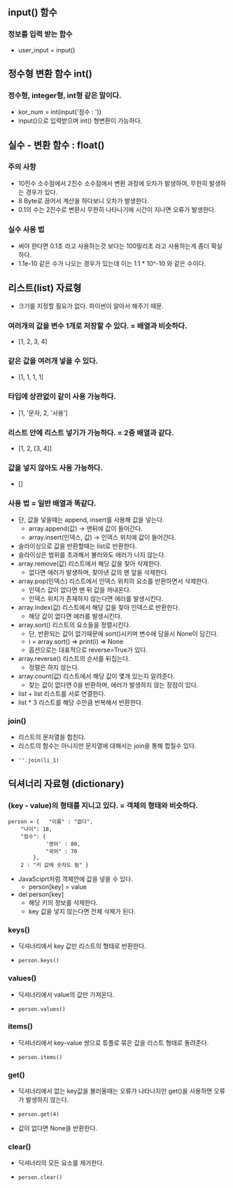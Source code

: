 ## input() 함수
### 정보를 입력 받는 함수
 - user_input = input()
  
## 정수형 변환 함수 int()
### 정수형, integer형, int형 같은 말이다.
 - kor_num = int(input('점수 : '))
 - input()으로 입력받으며 int() 형변환이 가능하다.

## 실수 - 변환 함수 : float()
### 주의 사항
 - 10진수 소수점에서 2진수 소수점에서 변환 과정에 오차가 발생하여, 무한히 발생하는 경우가 있다.
 - 8 Byte로 끊어서 계산을 하다보니 오차가 발생한다.
 - 0.1의 수는 2진수로 변환시 무한히 나타나기에 시간이 지나면 오류가 발생한다.
### 실수 사용 법
 - 써야 한다면 0.1초 라고 사용하는것 보다는 100밀리초 라고 사용하는게 좀더 확실 하다.
 - 1.1e-10 같은 수가 나오는 경우가 있는데 이는 1.1 * 10^-10 와 같은 수이다.

## 리스트(list) 자료형 
 - 크기를 지정할 필요가 없다. 파이썬이 알아서 해주기 때문.
### 여러개의 값을 변수 1개로 저장할 수 있다. = 배열과 비슷하다.
 - [1, 2, 3, 4]
### 같은 값을 여러개 넣을 수 있다.
 - [1, 1, 1, 1]
### 타입에 상관없이 같이 사용 가능하다.
 - [1, '문자, 2, '사용']
### 리스트 안에 리스트 넣기가 가능하다. = 2중 배열과 같다.
 - [1, 2, [3, 4]]
### 값을 넣지 않아도 사용 가능하다.
 - []
### 사용 법 = 일반 배열과 똑같다.
 - 단, 값을 넣을때는 append, insert를 사용해 값을 넣는다.
   - array.append(값) -> 맨뒤에 값이 들어간다.
   - array.insert(인덱스, 값) -> 인덱스 위치에 값이 들어간다.
 - 슬라이싱으로 값을 반환할때는 list로 반환한다.
 - 슬라이싱은 범위를 초과해서 불러와도 에러가 나지 않는다.
 - array.remove(값) 리스트에서 해당 값을 찾아 삭제한다.
    - 없다면 에러가 발생하며, 찾아낸 값의 맨 앞을 삭제한다.
 - array.pop(인덱스) 리스트에서 인덱스 위치의 요소를 반환하면서 삭제한다.
    -  인덱스 값이 없다면 맨 뒤 값을 꺼내온다.
    -  인덱스 위치가 존재하지 않는다면 에러를 발생시킨다.
 - array.index(값) 리스트에서 해당 값을 찾아 인덱스로 반환한다.
    - 해당 값이 없다면 에러를 발생시킨다.
 - array.sort() 리스트의 요소들을 정렬시킨다.
    - 단, 반환되는 값이 없기때문에 sort()시키며 변수에 담을시 None이 담긴다.
    - i = array.sort() => print(i) => None
    - 옵션으로는 대표적으로 reverse=True가 있다.
 - array.reverse() 리스트의 순서를 뒤집는다.
    - 정렬은 하지 않는다.
 - array.count(값) 리스트에서 해당 값이 몇개 있는지 알려준다.
    - 찾는 값이 없다면 0을 반환하며, 에러가 발생하지 않는 장점이 있다.
 - list + list 리스트를 서로 연결한다.
 - list * 3 리스트를 해당 수만큼 반복해서 반환한다.
### join()
 - 리스트의 문자열을 합친다.
 - 리스트의 함수는 아니지만 문자열에 대해서는 join을 통해 합칠수 있다.
 - <pre><code>''.join(li_1)</code></pre>


## 딕셔너리 자료형 (dictionary)
### (key - value)의 형태를 지니고 있다. = 객체의 형태와 비슷하다.
<pre><code>person = {   "이름" : "없다",
    "나이": 18,
    "점수": {
            '영어' : 80,
            "국어" : 70
        },
    2 : "키 값에 숫자도 됨" }</code></pre>
- JavaSciprt처럼 객체안에 값을 넣을 수 있다.
  - person[key] = value
- del person[key]
  - 해당 키의 정보를 삭제한다.
  - key 값을 넣지 않는다면 전체 삭제가 된다.
### keys() 
 - 딕셔너리에서 key 값만 리스트의 형태로 반환한다.
 - <pre><code>person.keys()</code></pre>
### values() 
 - 딕셔너리에서 value의 값만 가져온다.
 - <pre><code>person.values()</code></pre>
### items() 
 - 딕셔너리에서 key-value 쌍으로 튜플로 묶은 값을 리스트 형태로 돌려준다.
 - <pre><code>person.items()</code></pre>
### get()
 - 딕셔너리에서 없는 key값을 불러올때는 오류가 나타나지만 get()을 사용하면 오류가 발생하지 않는다.
 - <pre><code>person.get(4)</code></pre>
 - 값이 없다면 None을 반환한다.
### clear() 
 - 딕셔너리의 모든 요소를 제거한다.
 - <pre><code>person.clear()</code></pre>
